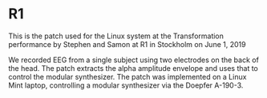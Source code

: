 # R1

This is the patch used for the Linux system at the Transformation
performance by Stephen and Samon at R1 in Stockholm on June 1, 2019

We recorded EEG from a single subject using two electrodes on the
back of the head. The patch extracts the alpha amplitude envelope
and uses that to control the modular synthesizer. The patch was
implemented on a Linux Mint laptop, controlling a modular synthesizer
via the Doepfer A-190-3.
